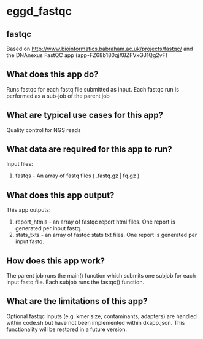 # eggd_fastqc

## fastqc
Based on http://www.bioinformatics.babraham.ac.uk/projects/fastqc/
and the DNAnexus FastQC app (app-FZ68b180qjX8ZFVxGJ1Qg2vF)

## What does this app do?
Runs fastqc for each fastq file submitted as input.
Each fastqc run is performed as a sub-job of the parent job

## What are typical use cases for this app?
Quality control for NGS reads

## What data are required for this app to run?

Input files:
1. fastqs - An array of fastq files ( .fastq.gz | fq.gz )

## What does this app output?

This app outputs:
1. report_htmls - an array of fastqc report html files. One report is generated per input fastq.
2. stats_txts - an array of fastqc stats txt files. One report is generated per input fastq.

## How does this app work?

The parent job runs the main() function which submits one subjob for each input fastq file. Each subjob runs the fastqc() function.

## What are the limitations of this app?
Optional fastqc inputs (e.g. kmer size, contaminants, adapters) are handled within code.sh but have not been implemented within dxapp.json. This functionality will be restored in a future version. 
